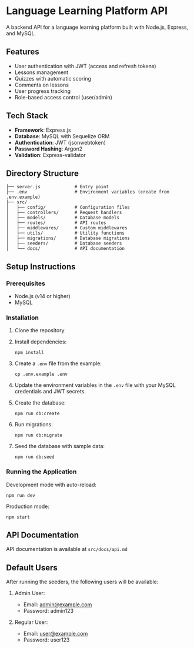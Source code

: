 # Language Learning Platform API

A backend API for a language learning platform built with Node.js, Express, and MySQL.

## Features

- User authentication with JWT (access and refresh tokens)
- Lessons management
- Quizzes with automatic scoring
- Comments on lessons
- User progress tracking
- Role-based access control (user/admin)

## Tech Stack

- **Framework**: Express.js
- **Database**: MySQL with Sequelize ORM
- **Authentication**: JWT (jsonwebtoken)
- **Password Hashing**: Argon2
- **Validation**: Express-validator

## Directory Structure

```
├── server.js             # Entry point
├── .env                  # Environment variables (create from .env.example)
├── src/
│   ├── config/           # Configuration files
│   ├── controllers/      # Request handlers
│   ├── models/           # Database models
│   ├── routes/           # API routes
│   ├── middlewares/      # Custom middlewares
│   ├── utils/            # Utility functions
│   ├── migrations/       # Database migrations
│   ├── seeders/          # Database seeders
│   └── docs/             # API documentation
```

## Setup Instructions

### Prerequisites

- Node.js (v14 or higher)
- MySQL

### Installation

1. Clone the repository

2. Install dependencies:
   ```
   npm install
   ```

3. Create a `.env` file from the example:
   ```
   cp .env.example .env
   ```

4. Update the environment variables in the `.env` file with your MySQL credentials and JWT secrets.

5. Create the database:
   ```
   npm run db:create
   ```

6. Run migrations:
   ```
   npm run db:migrate
   ```

7. Seed the database with sample data:
   ```
   npm run db:seed
   ```

### Running the Application

Development mode with auto-reload:
```
npm run dev
```

Production mode:
```
npm start
```

## API Documentation

API documentation is available at `src/docs/api.md`

## Default Users

After running the seeders, the following users will be available:

1. Admin User:
   - Email: admin@example.com
   - Password: admin123

2. Regular User:
   - Email: user@example.com
   - Password: user123
